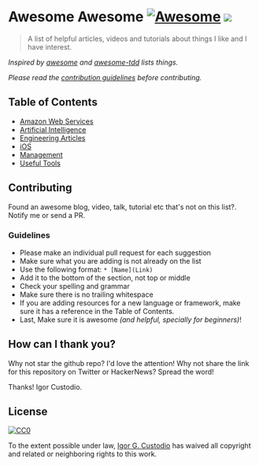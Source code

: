 # Awesome Awesome [![Awesome](https://cdn.rawgit.com/sindresorhus/awesome/d7305f38d29fed78fa85652e3a63e154dd8e8829/media/badge.svg)](https://github.com/sindresorhus/awesome) ![](https://img.shields.io/badge/igorgcustodio-favorites-brightgreen)

> A list of helpful articles, videos and tutorials about things I like and I have interest.

*Inspired by [awesome](https://github.com/sindresorhus/awesome) and [awesome-tdd](https://github.com/unicodeveloper/awesome-tdd) lists things.*

*Please read the [contribution guidelines](#guidelines) before contributing.*

## Table of Contents

* [Amazon Web Services](AWS/readme.md)
* [Artificial Intelligence](AI/readme.md)
* [Engineering Articles](Engineering/readme.md)
* [iOS](iOS/readme.md)
* [Management](Management/readme.md)
* [Useful Tools](Tools/readme.md)


## Contributing

Found an awesome blog, video, talk, tutorial etc that's not on this list?. Notify me or send a PR.

### Guidelines

* Please make an individual pull request for each suggestion
* Make sure what you are adding is not already on the list
* Use the following format: `* [Name](Link)`
* Add it to the bottom of the section, not top or middle
* Check your spelling and grammar
* Make sure there is no trailing whitespace
* If you are adding resources for a new language or framework, make sure it has a reference in the Table of Contents.
* Last, Make sure it is awesome *(and helpful, specially for beginners)*!


## How can I thank you?

Why not star the github repo? I'd love the attention! Why not share the link for this repository on Twitter or HackerNews? Spread the word!

Thanks!
Igor Custodio.

## License

[![CC0](http://mirrors.creativecommons.org/presskit/buttons/88x31/svg/cc-zero.svg)](https://creativecommons.org/publicdomain/zero/1.0/)

To the extent possible under law, [Igor G. Custodio](http://github.com/igorgcustodio) has waived all copyright and related or neighboring rights to this work.